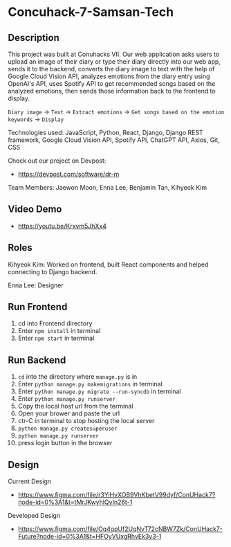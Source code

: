 # Concuhack-7-Samsan-Tech

## Description

This project was built at Conuhacks VII. Our web application asks users to upload an image of their diary or type their diary directly into our web app, sends it to the backend, converts the diary image to text with the help of Google Cloud Vision API, analyzes emotions from the diary entry using OpenAI's API, uses Spotify API to get recommended songs based on the analyzed emotions, then sends those information back to the frontend to display.

`Diary image` -> `Text` -> `Extract emotions` -> `Get songs based on the emotion keywords` -> `Display`

Technologies used: JavaScript, Python, React, Django, Django REST framework, Google Cloud Vision API, Spotify API, ChatGPT API, Axios, Git, CSS

Check out our project on Devpost:

* https://devpost.com/software/dr-m

Team Members: Jaewon Moon, Enna Lee, Benjamin Tan, Kihyeok Kim

## Video Demo ##

* https://youtu.be/Krxvm5JhXx4

## Roles ##

Kihyeok Kim: Worked on frontend, built React components and helped connecting to Django backend.

Enna Lee: Designer

## Run Frontend ##

1. cd into Frontend directory
2. Enter `npm install` in terminal
3. Enter `npm start` in terminal

## Run Backend ##

1. `cd` into the directory where `manage.py` is in
2. Enter `python manage.py makemigrations` in terminal
3. Enter `python manage.py migrate --run-syncdb` in terminal
4. Enter `python manage.py runserver`
5. Copy the local host url from the terminal
5. Open your brower and paste the url
6. ctr-C in terminal to stop hosting the local server
7. `python manage.py createsuperuser`
8. `python manage.py runserver`
9. press login button in the browser


## Design ##

Current Design
* https://www.figma.com/file/r3YiHvXOB9VhKbetV99dyf/ConUHack7?node-id=0%3A1&t=tMrJKwyhlQyIn26t-1

Developed Design
* https://www.figma.com/file/Oq4qpUf2UqNvT72cNBW7Zk/ConUHack7-Future?node-id=0%3A1&t=HFOyVUxgRhvEk3y3-1
